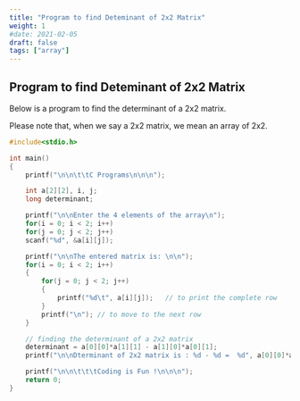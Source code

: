 ```yaml
---
title: "Program to find Deteminant of 2x2 Matrix"
weight: 1
#date: 2021-02-05
draft: false
tags: ["array"]
---
```


## Program to find Deteminant of 2x2 Matrix

Below is a program to find the determinant of a 2x2 matrix.

Please note that, when we say a 2x2 matrix, we mean an array of 2x2.

```c
#include<stdio.h>

int main()
{
    printf("\n\n\t\tC Programs\n\n\n");

    int a[2][2], i, j;
    long determinant;

    printf("\n\nEnter the 4 elements of the array\n");
    for(i = 0; i < 2; i++)
    for(j = 0; j < 2; j++)
    scanf("%d", &a[i][j]);

    printf("\n\nThe entered matrix is: \n\n");
    for(i = 0; i < 2; i++)
    {
        for(j = 0; j < 2; j++)
        {
            printf("%d\t", a[i][j]);   // to print the complete row
        }
        printf("\n"); // to move to the next row
    }

    // finding the determinant of a 2x2 matrix
    determinant = a[0][0]*a[1][1] - a[1][0]*a[0][1];
    printf("\n\nDterminant of 2x2 matrix is : %d - %d =  %d", a[0][0]*a[1][1], a[1][0]*a[0][1], determinant);

    printf("\n\n\t\t\tCoding is Fun !\n\n\n");
    return 0;
}
```
